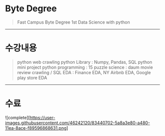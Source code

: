 # Byte Degree

> Fast Campus Byte Degree 1st
> Data Science with python 

------

# 수강내용 

> python web crawling
> python Library : Numpy, Pandas, SQL
> python mini project
    python programming : 15 puzzle
    science : daum movie review crawling / SQL
    EDA : Finance EDA, NY Airbnb EDA, Google play store EDA

-----

# 수료
![complete][https://user-images.githubusercontent.com/46242120/83440702-5a8a3e80-a480-11ea-8ace-f89596868631.png]
